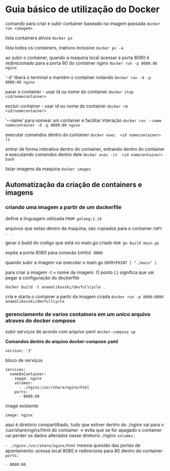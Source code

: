 # Guia básico de utilização do Docker

comando para criar e subir container baseado na imagem passada
`docker run <imagem>`

lista containers ativos
`docker ps`

lista todos os containers, inativos inclusive
`docker ps -a`

ao subir o container, quando a maquina local acessar a porta 8080 é redirecionado para a porta 80 do container nginx
`docker run -p 8080:80 nginx`

'-d' libera o terminal e mantém o container rodando
`docker run -d -p 8080:80 nginx`

parar o container - usar id ou nome do container
`docker stop <id/nomecontainer>`</id>

excluir container - usar id ou nome do container
`docker rm <id/nomecontainer>`</id>

'--name' para nomear um container e facilitar interação
`docker run --name nomecontainer -d -p 8080:80 nginx`

executar comandos dentro do container
`docker exec  <id nomecontainer>  ls`</id>

entrar de forma interativa dentro do container, entrando dentro do container e executando comandos dentro dele
`docker exec -it  <id nomecontainer> bash`</id>

listar imagens da maquina
`docker images`



## Automatização da criação de containers e imagens

### criando uma imagem a partir de um dockerfile

define a linguagem utilizada
`FROM golang:1.14`

arquivos que estao dentro da maquina, são copiados para o container
`COPY . .`

gerar o build do codigo que está no main.go criado
`RUN go build main.go`

expõe a porta 8080 para conexão
`EXPOSE 8080`

quando subir a imagem vai executar o main.go
`ENTRYPOINT [ "./main" ]`


para criar a imagem -t = nome da imagem. O ponto (.) significa que vai pegar a configuração do dockerfile

`docker build -t anamalikovski/devfullcycle .`


cria e starta o container a partir da imagem criada
`docker run -p 8080:8080 anamalikovski/devfullcycle`

### gerenciamento de varios containers em um unico arquivo atraves do docker compose

subir serviços de acordo com arquivo yaml
`docker-compose up`


**Comandos dentro do arquivo docker-compose.yaml**

`version: '3'`

bloco de serviços

```services:nginx:
services: 
  nomeDoContainer:
    image: nginx
    volumes: 
      - ./nginx:/usr/share/nginx/html
    ports: 
      - 8080:80

```

image existente

`image: nginx`

aqui é diretório compartilhado, tudo que estiver dentro do ./nginx vai para o /usr/share/nginx/html do container -> evita que se for apagado o container vai perder os dados alterados nesse diretorio ./nginx
`volumes:`

`- ./nginx:/usr/share/nginx/html`
mesma questão das portas de apontamento: acessa local 8080 e redireciona para 80 dentro do container
`ports:`

`- 8080:80`
